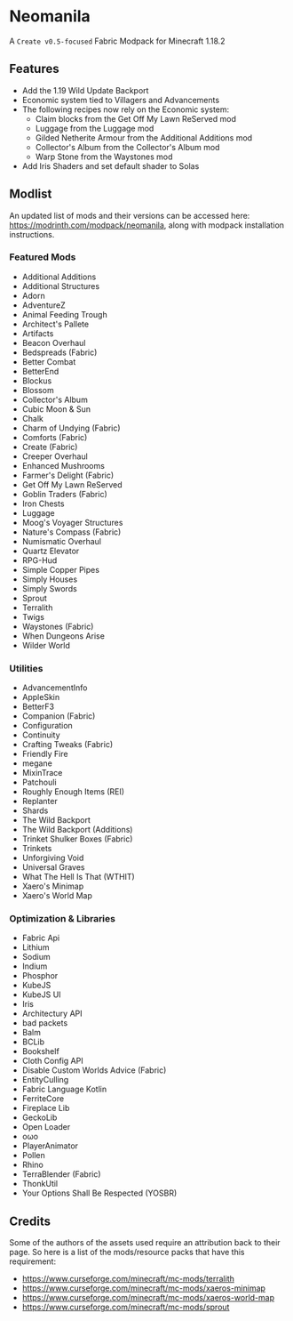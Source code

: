 # Neomanila

A `Create v0.5-focused` Fabric Modpack for Minecraft 1.18.2

## Features
- Add the 1.19 Wild Update Backport
- Economic system tied to Villagers and Advancements
- The following recipes now rely on the Economic system:
  - Claim blocks from the Get Off My Lawn ReServed mod
  - Luggage from the Luggage mod
  - Gilded Netherite Armour from the Additional Additions mod
  - Collector's Album from the Collector's Album mod
  - Warp Stone from the Waystones mod
- Add Iris Shaders and set default shader to Solas

## Modlist
An updated list of mods and their versions can be accessed here: https://modrinth.com/modpack/neomanila, along with modpack installation instructions.

### Featured Mods
- Additional Additions
- Additional Structures
- Adorn
- AdventureZ
- Animal Feeding Trough
- Architect's Pallete
- Artifacts
- Beacon Overhaul
- Bedspreads (Fabric)
- Better Combat
- BetterEnd
- Blockus
- Blossom
- Collector's Album
- Cubic Moon & Sun
- Chalk
- Charm of Undying (Fabric)
- Comforts (Fabric)
- Create (Fabric)
- Creeper Overhaul
- Enhanced Mushrooms
- Farmer's Delight (Fabric)
- Get Off My Lawn ReServed
- Goblin Traders (Fabric)
- Iron Chests
- Luggage
- Moog's Voyager Structures
- Nature's Compass (Fabric)
- Numismatic Overhaul
- Quartz Elevator
- RPG-Hud
- Simple Copper Pipes
- Simply Houses
- Simply Swords
- Sprout
- Terralith
- Twigs
- Waystones (Fabric)
- When Dungeons Arise
- Wilder World

### Utilities
- AdvancementInfo
- AppleSkin
- BetterF3
- Companion (Fabric)
- Configuration
- Continuity
- Crafting Tweaks (Fabric)
- Friendly Fire
- megane
- MixinTrace
- Patchouli
- Roughly Enough Items (REI)
- Replanter
- Shards
- The Wild Backport
- The Wild Backport (Additions)
- Trinket Shulker Boxes (Fabric)
- Trinkets
- Unforgiving Void
- Universal Graves
- What The Hell Is That (WTHIT)
- Xaero's Minimap
- Xaero's World Map

### Optimization & Libraries
- Fabric Api
- Lithium
- Sodium
- Indium
- Phosphor
- KubeJS
- KubeJS UI
- Iris
- Architectury API
- bad packets
- Balm
- BCLib
- Bookshelf
- Cloth Config API
- Disable Custom Worlds Advice (Fabric)
- EntityCulling
- Fabric Language Kotlin
- FerriteCore
- Fireplace Lib
- GeckoLib
- Open Loader
- oωo
- PlayerAnimator
- Pollen
- Rhino
- TerraBlender (Fabric)
- ThonkUtil
- Your Options Shall Be Respected (YOSBR)

## Credits

Some of the authors of the assets used require an attribution back to their page. So here is a list of the mods/resource packs that have this requirement:

- https://www.curseforge.com/minecraft/mc-mods/terralith
- https://www.curseforge.com/minecraft/mc-mods/xaeros-minimap
- https://www.curseforge.com/minecraft/mc-mods/xaeros-world-map
- https://www.curseforge.com/minecraft/mc-mods/sprout
